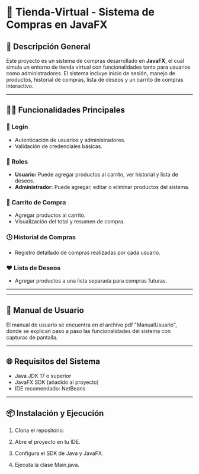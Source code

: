 # 🛒 Tienda-Virtual - Sistema de Compras en JavaFX

## 📌 Descripción General

Este proyecto es un sistema de compras desarrollado en **JavaFX**, el cual simula un entorno de tienda virtual con funcionalidades tanto para usuarios como administradores. El sistema incluye inicio de sesión, manejo de productos, historial de compras, lista de deseos y un carrito de compras interactivo.

---

## 🧑‍💻 Funcionalidades Principales

### 🔐 Login
- Autenticación de usuarios y administradores.
- Validación de credenciales básicas.

### 👤 Roles
- **Usuario:** Puede agregar productos al carrito, ver historial y lista de deseos.
- **Administrador:** Puede agregar, editar o eliminar productos del sistema.

### 🛒 Carrito de Compra
- Agregar productos al carrito.
- Visualización del total y resumen de compra.

### 🕓 Historial de Compras
- Registro detallado de compras realizadas por cada usuario.

### ❤️ Lista de Deseos
- Agregar productos a una lista separada para compras futuras.

---


---

## 📄 Manual de Usuario

El manual de usuario se encuentra en el archivo pdf "ManualUsuario", donde se explican paso a paso las funcionalidades del sistema con capturas de pantalla.

---

## 🌐 Requisitos del Sistema

- Java JDK 17 o superior
- JavaFX SDK (añadido al proyecto)
- IDE recomendado: NetBeans

---

## 📦 Instalación y Ejecución

1. Clona el repositorio:

2. Abre el proyecto en tu IDE.

3. Configura el SDK de Java y JavaFX.

4. Ejecuta la clase Main.java.


